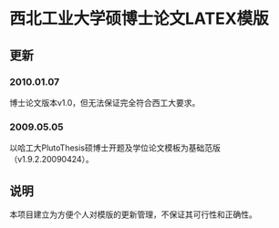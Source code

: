 # **西北工业大学硕博士论文LATEX模版** #
## 更新 ##
### 2010.01.07 ###
博士论文版本v1.0，但无法保证完全符合西工大要求。

### 2009.05.05 ###
以哈工大PlutoThesis硕博士开题及学位论文模板为基础范版（v1.9.2.20090424）。



## 说明 ##
本项目建立为方便个人对模版的更新管理，不保证其可行性和正确性。